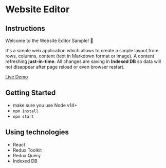 # Website Editor


## Instructions
Welcome to the Website Editor Sample! 👾

It's a simple web application which allows to create a simple layout from rows, columns, content (text in Markdown
format or image). A content refreshing **just-in-time**. All changes are saving in **Indexed DB** so data will not
disappear after page reload or even browser restart.

[Live Demo](https://integrer.github.io/website-editor)

## Getting Started
- make sure you use Node v14+
- `npm install`
- `npm start`

## Using technologies
- React
- Redux Toolkit
- Redux Query
- Indexed DB

